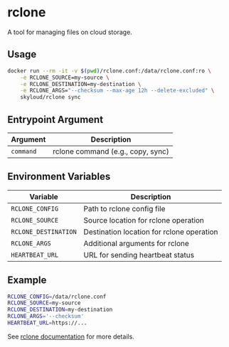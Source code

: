 # rclone

A tool for managing files on cloud storage.

## Usage

```sh
docker run --rm -it -v $(pwd)/rclone.conf:/data/rclone.conf:ro \
    -e RCLONE_SOURCE=my-source \
    -e RCLONE_DESTINATION=my-destination \
    -e RCLONE_ARGS="--checksum --max-age 12h --delete-excluded" \
    skyloud/rclone sync
```

## Entrypoint Argument

| Argument  | Description                       |
|-----------|-----------------------------------|
| `command` | rclone command (e.g., copy, sync) |

## Environment Variables

| Variable             | Description                               |
|----------------------|-------------------------------------------|
| `RCLONE_CONFIG`      | Path to rclone config file                |
| `RCLONE_SOURCE`      | Source location for rclone operation      |
| `RCLONE_DESTINATION` | Destination location for rclone operation |
| `RCLONE_ARGS`        | Additional arguments for rclone           |
| `HEARTBEAT_URL`      | URL for sending heartbeat status          |


## Example

```sh
RCLONE_CONFIG=/data/rclone.conf
RCLONE_SOURCE=my-source
RCLONE_DESTINATION=my-destination
RCLONE_ARGS='--checksum'
HEARTBEAT_URL=https://...
```

See [rclone documentation](https://rclone.org/docs/) for more details.
